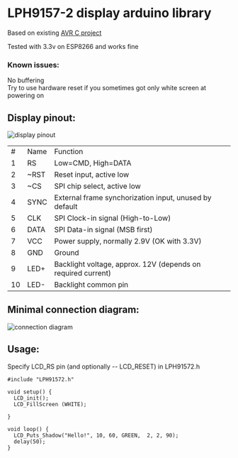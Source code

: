 # LPH9157-2 display arduino library
Based on existing [AVR C project](http://cxem.net/mc/mc221.php)

Tested with 3.3v on ESP8266 and works fine
### Known issues:
No buffering<br>Try to use hardware reset if you sometimes got only white screen at powering on 

## Display pinout:
![display pinout](https://github.com/skadiexe/LPH9157-2-display-arduino-library/blob/master/lph9157-2%20pinout.jpg)

<table>
    	<tr><td>#</td><td>Name</td><td>Function</td></tr>
   	<tr><td>1</td><td>RS</td><td>Low=CMD, High=DATA</td></tr>
   	<tr><td>2</td><td>~RST</td><td>Reset input, active low</td></tr>
    	<tr><td>3</td><td>~CS</td><td>SPI chip select, active low</td></tr>
   	<tr><td>4</td><td>SYNC</td><td>External frame synchorization input, unused by default</td></tr>
	<tr><td>5</td><td>CLK</td><td>SPI Clock-in signal (High-to-Low)</td></tr>
	<tr><td>6</td><td>DATA</td><td>SPI Data-in signal (MSB first)</td></tr>
	<tr><td>7</td><td>VCC</td><td>Power supply, normally 2.9V (OK with 3.3V)</td></tr>
	<tr><td>8</td><td>GND</td><td>Ground</td></tr>
	<tr><td>9</td><td>LED+</td><td>Backlight voltage, approx. 12V (depends on required current)</td></tr>
	<tr><td>10</td><td>LED-</td><td>Backlight common pin</td></tr>
	
</table>
	

## Minimal connection diagram:
![connection diagram](https://github.com/skadiexe/LPH9157-2-display-arduino-library/blob/master/connection%20diagram.png)

## Usage:
Specify LCD_RS pin (and optionally -- LCD_RESET) in LPH91572.h

```Arduino
#include "LPH91572.h"

void setup() {
  LCD_init();
  LCD_FillScreen (WHITE);
  
}
  
void loop() {
  LCD_Puts_Shadow("Hello!", 10, 60, GREEN,  2, 2, 90); 
  delay(50);
}

```
